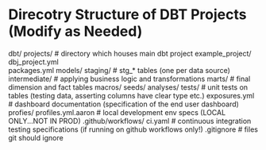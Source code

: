 # Direcotry Structure of DBT Projects (Modify as Needed)

dbt/
    projects/                      # directory which houses main dbt project
        example_project/
            dbj_project.yml        
            packages.yml
            models/
                staging/           # stg_* tables (one per data source)
                intermediate/      # applying business logic and transformations 
                marts/             # final dimension and fact tables 
            macros/
            seeds/
            analyses/
            tests/                  # unit tests on tables (testing data, asserting columns have clear type etc.)
            exposures.yml           # dashboard documentation (specification of the end user dashboard)
    profies/
        profiles.yml.aaron          # local development env specs (LOCAL ONLY...NOT IN PROD)
    .github/workflows/
        ci.yaml                     # continuous integration testing specifications (if running on github workflows only!)
    .gitignore                      # files git should ignore
    
    
